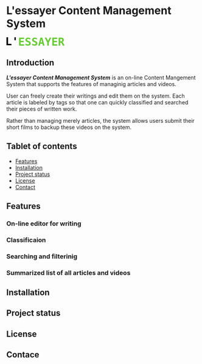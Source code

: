 # L'essayer Content Management System

![l_essayer_logo.png](l_essayer_logo.png)

## Introduction

***L'essayer Content Management System*** is an on-line Content Mangement System that supports the features of managinig articles and videos. 

User can freely create their writings and edit them on the system. Each article is labeled by tags so that one can quickly classified and searched their pieces of written work. 

Rather than managing merely articles,  the system allows users submit their short films to backup these videos on the system.

## Tablet of contents

* [Features](#features)
* [Installation](#installation)
* [Project status](#project-status)
* [License](#license)
* [Contact](#contact)

## Features

### On-line editor for writing

### Classificaion

### Searching and filterinig

### Summarized list of all articles and videos

## Installation

## Project status

## License

## Contace
